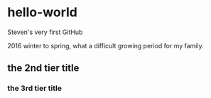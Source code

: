 # hello-world
Steven's very first GitHub

2016 winter to spring, what a difficult growing period for my family.

## the 2nd tier title
### the 3rd tier title
